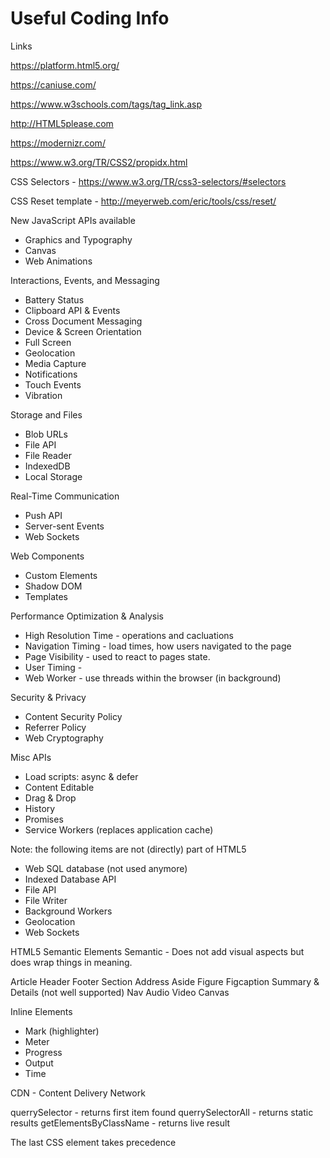 # Useful Coding Info

Links

https://platform.html5.org/

https://caniuse.com/

https://www.w3schools.com/tags/tag_link.asp

http://HTML5please.com

https://modernizr.com/

https://www.w3.org/TR/CSS2/propidx.html

CSS Selectors - https://www.w3.org/TR/css3-selectors/#selectors 

CSS Reset template - http://meyerweb.com/eric/tools/css/reset/

 
New JavaScript APIs available 
* Graphics and Typography 
* Canvas 
* Web Animations 
 
Interactions, Events, and Messaging 
* Battery Status 
* Clipboard API & Events 
* Cross Document Messaging 
* Device & Screen Orientation 
* Full Screen 
* Geolocation 
* Media Capture 
* Notifications 
* Touch Events 
* Vibration 
 
Storage and Files 
* Blob URLs 
* File API 
* File Reader 
* IndexedDB 
* Local Storage 
 
Real-Time Communication 
* Push API 
* Server-sent Events 
* Web Sockets 
 
Web Components 
* Custom Elements 
* Shadow DOM  
* Templates 
 
Performance Optimization & Analysis 
* High Resolution Time - operations and cacluations 
* Navigation Timing - load times, how users navigated to the page 
* Page Visibility - used to react to pages state.  
* User Timing -  
* Web Worker - use threads within the browser (in background) 
 
Security & Privacy 
* Content Security Policy 
* Referrer Policy 
* Web Cryptography 
 
Misc APIs 
* Load scripts: async & defer 
* Content Editable 
* Drag & Drop 
* History 
* Promises 
* Service Workers (replaces application cache) 
 
Note: the following items are not (directly) part of HTML5 
* Web SQL database (not used anymore) 
* Indexed Database API 
* File API 
* File Writer 
* Background Workers 
* Geolocation 
* Web Sockets 
 
HTML5 Semantic Elements 
Semantic - Does not add visual aspects but does wrap things in meaning. 
 
Article 
Header 
Footer 
Section 
Address 
Aside 
Figure 
Figcaption 
Summary & Details (not well supported) 
Nav 
Audio 
Video 
Canvas 
 
Inline Elements 
* Mark (highlighter) 
* Meter 
* Progress 
* Output 
* Time 
 
CDN - Content Delivery Network 
 
 querrySelector - returns first item found 
 querrySelectorAll - returns static results 
 getElementsByClassName - returns live result 
 
The last CSS element takes precedence  
